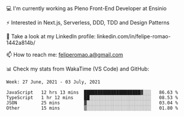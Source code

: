 💻 I'm currently working as Pleno Front-End Developer at Ensinio

⚡ Interested in Next.js, Serverless, DDD, TDD and Design Patterns

👥 Take a look at my LinkedIn profile: linkedin.com/in/felipe-romao-1442a814b/

📫 How to reach me: feliperomao.a@gmail.com

📊 Check my stats from WakaTime (VS Code) and GitHub:

<!--START_SECTION:waka-->
```text
Week: 27 June, 2021 - 03 July, 2021

JavaScript   12 hrs 13 mins  █████████████████████▓░░░   86.63 % 
TypeScript   1 hr 12 mins    ██░░░░░░░░░░░░░░░░░░░░░░░   08.53 % 
JSON         25 mins         ▓░░░░░░░░░░░░░░░░░░░░░░░░   03.04 % 
Other        15 mins         ▒░░░░░░░░░░░░░░░░░░░░░░░░   01.80 % 
```
<!--END_SECTION:waka-->
